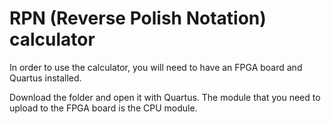 # RPN (Reverse Polish Notation) calculator

In order to use the calculator, you will need to have an FPGA board and Quartus
installed.

Download the folder and open it with Quartus. The module that you need to upload
to the FPGA board is the CPU module.
